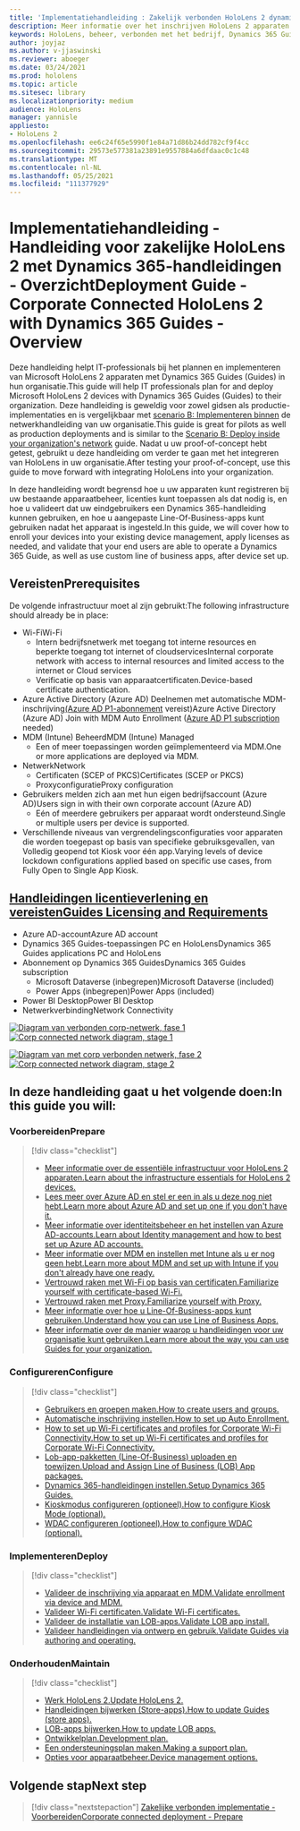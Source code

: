 ```yaml
---
title: 'Implementatiehandleiding : Zakelijk verbonden HoloLens 2 dynamics 365-handleidingen - Overzicht'
description: Meer informatie over het inschrijven HoloLens 2 apparaten met Dynamics 365-handleidingen via een verbonden bedrijfsnetwerk.
keywords: HoloLens, beheer, verbonden met het bedrijf, Dynamics 365 Guides, AAD, Azure AD, MDM, Mobile Device Management
author: joyjaz
ms.author: v-jjaswinski
ms.reviewer: aboeger
ms.date: 03/24/2021
ms.prod: hololens
ms.topic: article
ms.sitesec: library
ms.localizationpriority: medium
audience: HoloLens
manager: yannisle
appliesto:
- HoloLens 2
ms.openlocfilehash: ee6c24f65e5990f1e84a71d86b24dd782cf9f4cc
ms.sourcegitcommit: 29573e577381a23891e9557884a6dfdaac0c1c48
ms.translationtype: MT
ms.contentlocale: nl-NL
ms.lasthandoff: 05/25/2021
ms.locfileid: "111377929"
---
```

# <a name="deployment-guide---corporate-connected-hololens-2-with-dynamics-365-guides---overview"></a><span data-ttu-id="81bcd-104">Implementatiehandleiding - Handleiding voor zakelijke HoloLens 2 met Dynamics 365-handleidingen - Overzicht</span><span class="sxs-lookup"><span data-stu-id="81bcd-104">Deployment Guide - Corporate Connected HoloLens 2 with Dynamics 365 Guides - Overview</span></span>

<span data-ttu-id="81bcd-105">Deze handleiding helpt IT-professionals bij het plannen en implementeren van Microsoft HoloLens 2 apparaten met Dynamics 365 Guides (Guides) in hun organisatie.</span><span class="sxs-lookup"><span data-stu-id="81bcd-105">This guide will help IT professionals plan for and deploy Microsoft HoloLens 2 devices with Dynamics 365 Guides (Guides) to their organization.</span></span> <span data-ttu-id="81bcd-106">Deze handleiding is geweldig voor zowel gidsen als productie-implementaties en is vergelijkbaar met [scenario B: Implementeren binnen](https://docs.microsoft.com/hololens/common-scenarios#scenario-b-deploy-inside-your-organizations-network) de netwerkhandleiding van uw organisatie.</span><span class="sxs-lookup"><span data-stu-id="81bcd-106">This guide is great for pilots as well as production deployments and is similar to the [Scenario B: Deploy inside your organization's network](https://docs.microsoft.com/hololens/common-scenarios#scenario-b-deploy-inside-your-organizations-network) guide.</span></span> <span data-ttu-id="81bcd-107">Nadat u uw proof-of-concept hebt getest, gebruikt u deze handleiding om verder te gaan met het integreren van HoloLens in uw organisatie.</span><span class="sxs-lookup"><span data-stu-id="81bcd-107">After testing your proof-of-concept, use this guide to move forward with integrating HoloLens into your organization.</span></span>

<span data-ttu-id="81bcd-108">In deze handleiding wordt begrensd hoe u uw apparaten kunt registreren bij uw bestaande apparaatbeheer, licenties kunt toepassen als dat nodig is, en hoe u valideert dat uw eindgebruikers een Dynamics 365-handleiding kunnen gebruiken, en hoe u aangepaste Line-Of-Business-apps kunt gebruiken nadat het apparaat is ingesteld.</span><span class="sxs-lookup"><span data-stu-id="81bcd-108">In this guide, we will cover how to enroll your devices into your existing device management, apply licenses as needed, and validate that your end users are able to operate a Dynamics 365 Guide, as well as use custom line of business apps, after device set up.</span></span> 

## <a name="prerequisites"></a><span data-ttu-id="81bcd-109">Vereisten</span><span class="sxs-lookup"><span data-stu-id="81bcd-109">Prerequisites</span></span>

<span data-ttu-id="81bcd-110">De volgende infrastructuur moet al zijn gebruikt:</span><span class="sxs-lookup"><span data-stu-id="81bcd-110">The following infrastructure should already be in place:</span></span>
- <span data-ttu-id="81bcd-111">Wi-Fi</span><span class="sxs-lookup"><span data-stu-id="81bcd-111">Wi-Fi</span></span>
    - <span data-ttu-id="81bcd-112">Intern bedrijfsnetwerk met toegang tot interne resources en beperkte toegang tot internet of cloudservices</span><span class="sxs-lookup"><span data-stu-id="81bcd-112">Internal corporate network with access to internal resources and limited access to the internet or Cloud services</span></span>
    - <span data-ttu-id="81bcd-113">Verificatie op basis van apparaatcertificaten.</span><span class="sxs-lookup"><span data-stu-id="81bcd-113">Device-based certificate authentication.</span></span>
- <span data-ttu-id="81bcd-114">Azure Active Directory (Azure AD) Deelnemen met automatische MDM-inschrijving[(Azure AD P1-abonnement](https://docs.microsoft.com/azure/active-directory/fundamentals/active-directory-whatis) vereist)</span><span class="sxs-lookup"><span data-stu-id="81bcd-114">Azure Active Directory (Azure AD) Join with MDM Auto Enrollment ([Azure AD P1 subscription](https://docs.microsoft.com/azure/active-directory/fundamentals/active-directory-whatis) needed)</span></span>
- <span data-ttu-id="81bcd-115">MDM (Intune) Beheerd</span><span class="sxs-lookup"><span data-stu-id="81bcd-115">MDM (Intune) Managed</span></span>
    - <span data-ttu-id="81bcd-116">Een of meer toepassingen worden geïmplementeerd via MDM.</span><span class="sxs-lookup"><span data-stu-id="81bcd-116">One or more applications are deployed via MDM.</span></span>
- <span data-ttu-id="81bcd-117">Netwerk</span><span class="sxs-lookup"><span data-stu-id="81bcd-117">Network</span></span> 
    - <span data-ttu-id="81bcd-118">Certificaten (SCEP of PKCS)</span><span class="sxs-lookup"><span data-stu-id="81bcd-118">Certificates (SCEP or PKCS)</span></span>
    - <span data-ttu-id="81bcd-119">Proxyconfiguratie</span><span class="sxs-lookup"><span data-stu-id="81bcd-119">Proxy configuration</span></span>
- <span data-ttu-id="81bcd-120">Gebruikers melden zich aan met hun eigen bedrijfsaccount (Azure AD)</span><span class="sxs-lookup"><span data-stu-id="81bcd-120">Users sign in with their own corporate account (Azure AD)</span></span>
    - <span data-ttu-id="81bcd-121">Eén of meerdere gebruikers per apparaat wordt ondersteund.</span><span class="sxs-lookup"><span data-stu-id="81bcd-121">Single or multiple users per device is supported.</span></span>
- <span data-ttu-id="81bcd-122">Verschillende niveaus van vergrendelingsconfiguraties voor apparaten die worden toegepast op basis van specifieke gebruiksgevallen, van Volledig geopend tot Kiosk voor één app.</span><span class="sxs-lookup"><span data-stu-id="81bcd-122">Varying levels of device lockdown configurations applied based on specific use cases, from Fully Open to Single App Kiosk.</span></span>

## <a name="guides-licensing-and-requirements"></a>[<span data-ttu-id="81bcd-123">Handleidingen licentieverlening en vereisten</span><span class="sxs-lookup"><span data-stu-id="81bcd-123">Guides Licensing and Requirements</span></span>](https://docs.microsoft.com/dynamics365/mixed-reality/guides/requirements#licensing-and-product-requirements)
- <span data-ttu-id="81bcd-124">Azure AD-account</span><span class="sxs-lookup"><span data-stu-id="81bcd-124">Azure AD account</span></span>
- <span data-ttu-id="81bcd-125">Dynamics 365 Guides-toepassingen PC en HoloLens</span><span class="sxs-lookup"><span data-stu-id="81bcd-125">Dynamics 365 Guides applications PC and HoloLens</span></span>
- <span data-ttu-id="81bcd-126">Abonnement op Dynamics 365 Guides</span><span class="sxs-lookup"><span data-stu-id="81bcd-126">Dynamics 365 Guides subscription</span></span>
    - <span data-ttu-id="81bcd-127">Microsoft Dataverse (inbegrepen)</span><span class="sxs-lookup"><span data-stu-id="81bcd-127">Microsoft Dataverse (included)</span></span>
    - <span data-ttu-id="81bcd-128">Power Apps (inbegrepen)</span><span class="sxs-lookup"><span data-stu-id="81bcd-128">Power Apps (included)</span></span>
- <span data-ttu-id="81bcd-129">Power BI Desktop</span><span class="sxs-lookup"><span data-stu-id="81bcd-129">Power BI Desktop</span></span>
- <span data-ttu-id="81bcd-130">Netwerkverbinding</span><span class="sxs-lookup"><span data-stu-id="81bcd-130">Network Connectivity</span></span>

<span data-ttu-id="81bcd-131">[![Diagram van verbonden corp-netwerk, fase 1 ](./images/deployment-guides-revised-scenario-b-01-1.png)](./images/deployment-guides-revised-scenario-b-01-1.png#lightbox)</span><span class="sxs-lookup"><span data-stu-id="81bcd-131">[ ![Corp connected network diagram, stage 1](./images/deployment-guides-revised-scenario-b-01-1.png) ](./images/deployment-guides-revised-scenario-b-01-1.png#lightbox)</span></span>

<span data-ttu-id="81bcd-132">[![Diagram van met corp verbonden netwerk, fase 2 ](./images/deployment-guides-revised-scenario-b-02-1.png)](./images/deployment-guides-revised-scenario-b-02-1.png#lightbox)</span><span class="sxs-lookup"><span data-stu-id="81bcd-132">[ ![Corp connected network diagram, stage 2](./images/deployment-guides-revised-scenario-b-02-1.png) ](./images/deployment-guides-revised-scenario-b-02-1.png#lightbox)</span></span>

## <a name="in-this-guide-you-will"></a><span data-ttu-id="81bcd-133">In deze handleiding gaat u het volgende doen:</span><span class="sxs-lookup"><span data-stu-id="81bcd-133">In this guide you will:</span></span>
### <a name="prepare"></a><span data-ttu-id="81bcd-134">Voorbereiden</span><span class="sxs-lookup"><span data-stu-id="81bcd-134">Prepare</span></span>
> [!div class="checklist"]
>- [<span data-ttu-id="81bcd-135">Meer informatie over de essentiële infrastructuur voor HoloLens 2 apparaten.</span><span class="sxs-lookup"><span data-stu-id="81bcd-135">Learn about the infrastructure essentials for HoloLens 2 devices.</span></span>](hololens2-corp-connected-prepare.md#infrastructure-essentials)
>- [<span data-ttu-id="81bcd-136">Lees meer over Azure AD en stel er een in als u deze nog niet hebt.</span><span class="sxs-lookup"><span data-stu-id="81bcd-136">Learn more about Azure AD and set up one if you don't have it.</span></span>](hololens2-corp-connected-prepare.md#azure-active-directory)
>- [<span data-ttu-id="81bcd-137">Meer informatie over identiteitsbeheer en het instellen van Azure AD-accounts.</span><span class="sxs-lookup"><span data-stu-id="81bcd-137">Learn about Identity management and how to best set up Azure AD accounts.</span></span>](hololens2-corp-connected-prepare.md#identity-management)
>- [<span data-ttu-id="81bcd-138">Meer informatie over MDM en instellen met Intune als u er nog geen hebt.</span><span class="sxs-lookup"><span data-stu-id="81bcd-138">Learn more about MDM and set up with Intune if you don't already have one ready.</span></span>](hololens2-corp-connected-prepare.md#mobile-device-management)
>- [<span data-ttu-id="81bcd-139">Vertrouwd raken met Wi-Fi op basis van certificaten.</span><span class="sxs-lookup"><span data-stu-id="81bcd-139">Familiarize yourself with certificate-based Wi-Fi.</span></span>](hololens2-corp-connected-prepare.md#certificates)
>- [<span data-ttu-id="81bcd-140">Vertrouwd raken met Proxy.</span><span class="sxs-lookup"><span data-stu-id="81bcd-140">Familiarize yourself with Proxy.</span></span>](hololens2-corp-connected-prepare.md#proxy)
>- [<span data-ttu-id="81bcd-141">Meer informatie over hoe u Line-Of-Business-apps kunt gebruiken.</span><span class="sxs-lookup"><span data-stu-id="81bcd-141">Understand how you can use Line of Business Apps.</span></span>](hololens2-corp-connected-prepare.md#line-of-business-apps)
>- [<span data-ttu-id="81bcd-142">Meer informatie over de manier waarop u handleidingen voor uw organisatie kunt gebruiken.</span><span class="sxs-lookup"><span data-stu-id="81bcd-142">Learn more about the way you can use Guides for your organization.</span></span>](hololens2-corp-connected-prepare.md#guides-playbook)
### <a name="configure"></a><span data-ttu-id="81bcd-143">Configureren</span><span class="sxs-lookup"><span data-stu-id="81bcd-143">Configure</span></span>
> [!div class="checklist"]
>- [<span data-ttu-id="81bcd-144">Gebruikers en groepen maken.</span><span class="sxs-lookup"><span data-stu-id="81bcd-144">How to create users and groups.</span></span>](hololens2-corp-connected-configure.md#azure-users-and-groups)
>- [<span data-ttu-id="81bcd-145">Automatische inschrijving instellen.</span><span class="sxs-lookup"><span data-stu-id="81bcd-145">How to set up Auto Enrollment.</span></span>](hololens2-corp-connected-configure.md#auto-enrollment-on-hololens-2)
>- [<span data-ttu-id="81bcd-146">How to set up Wi-Fi certificates and profiles for Corporate Wi-Fi Connectivity.</span><span class="sxs-lookup"><span data-stu-id="81bcd-146">How to set up Wi-Fi certificates and profiles for Corporate Wi-Fi Connectivity.</span></span>](hololens2-corp-connected-configure.md#corporate-wi-fi-connectivity)
>- [<span data-ttu-id="81bcd-147">Lob-app-pakketten (Line-Of-Business) uploaden en toewijzen.</span><span class="sxs-lookup"><span data-stu-id="81bcd-147">Upload and Assign Line of Business (LOB) App packages.</span></span>](hololens2-corp-connected-configure.md#app-deployment)
>- [<span data-ttu-id="81bcd-148">Dynamics 365-handleidingen instellen.</span><span class="sxs-lookup"><span data-stu-id="81bcd-148">Setup Dynamics 365 Guides.</span></span>](hololens2-corp-connected-configure.md#setup-guides-application-licenses-dataverse-and-authoring)
>- [<span data-ttu-id="81bcd-149">Kioskmodus configureren (optioneel).</span><span class="sxs-lookup"><span data-stu-id="81bcd-149">How to configure Kiosk Mode (optional).</span></span>](hololens2-corp-connected-configure.md#optional-kiosk-mode)
>- [<span data-ttu-id="81bcd-150">WDAC configureren (optioneel).</span><span class="sxs-lookup"><span data-stu-id="81bcd-150">How to configure WDAC (optional).</span></span>](hololens2-corp-connected-configure.md#optional-wdac)
### <a name="deploy"></a><span data-ttu-id="81bcd-151">Implementeren</span><span class="sxs-lookup"><span data-stu-id="81bcd-151">Deploy</span></span>
> [!div class="checklist"]
>-  [<span data-ttu-id="81bcd-152">Valideer de inschrijving via apparaat en MDM.</span><span class="sxs-lookup"><span data-stu-id="81bcd-152">Validate enrollment via device and MDM.</span></span>](hololens2-corp-connected-deploy.md#enrollment-validation)
>-  [<span data-ttu-id="81bcd-153">Valideer Wi-Fi certificaten.</span><span class="sxs-lookup"><span data-stu-id="81bcd-153">Validate Wi-Fi certificates.</span></span>](hololens2-corp-connected-deploy.md#wi-fi-certificate-validation)
>-  [<span data-ttu-id="81bcd-154">Valideer de installatie van LOB-apps.</span><span class="sxs-lookup"><span data-stu-id="81bcd-154">Validate LOB app install.</span></span>](hololens2-corp-connected-deploy.md#validate-lob-app-install)
>-  [<span data-ttu-id="81bcd-155">Valideer handleidingen via ontwerp en gebruik.</span><span class="sxs-lookup"><span data-stu-id="81bcd-155">Validate Guides via authoring and operating.</span></span>](hololens2-corp-connected-deploy.md#validate-dynamics-365-guides)
### <a name="maintain"></a><span data-ttu-id="81bcd-156">Onderhouden</span><span class="sxs-lookup"><span data-stu-id="81bcd-156">Maintain</span></span>
> [!div class="checklist"]
>- [<span data-ttu-id="81bcd-157">Werk HoloLens 2.</span><span class="sxs-lookup"><span data-stu-id="81bcd-157">Update HoloLens 2.</span></span>](hololens2-corp-connected-maintain.md#update-hololens)
>- [<span data-ttu-id="81bcd-158">Handleidingen bijwerken (Store-apps).</span><span class="sxs-lookup"><span data-stu-id="81bcd-158">How to update Guides (store apps).</span></span>](hololens2-corp-connected-maintain.md#how-to-update-dynamics-365-guides-and-other-store-apps)
>- [<span data-ttu-id="81bcd-159">LOB-apps bijwerken.</span><span class="sxs-lookup"><span data-stu-id="81bcd-159">How to update LOB apps.</span></span>](hololens2-corp-connected-maintain.md#how-to-update-lob-apps) 
>- [<span data-ttu-id="81bcd-160">Ontwikkelplan.</span><span class="sxs-lookup"><span data-stu-id="81bcd-160">Development plan.</span></span>](hololens2-corp-connected-maintain.md#development-plan) 
>- [<span data-ttu-id="81bcd-161">Een ondersteuningsplan maken.</span><span class="sxs-lookup"><span data-stu-id="81bcd-161">Making a support plan.</span></span>](hololens2-corp-connected-maintain.md#support-plan)
>- [<span data-ttu-id="81bcd-162">Opties voor apparaatbeheer.</span><span class="sxs-lookup"><span data-stu-id="81bcd-162">Device management options.</span></span>](hololens2-corp-connected-maintain.md#device-management)

## <a name="next-step"></a><span data-ttu-id="81bcd-163">Volgende stap</span><span class="sxs-lookup"><span data-stu-id="81bcd-163">Next step</span></span> 
> [!div class="nextstepaction"]
> [<span data-ttu-id="81bcd-164">Zakelijke verbonden implementatie - Voorbereiden</span><span class="sxs-lookup"><span data-stu-id="81bcd-164">Corporate connected deployment - Prepare</span></span>](hololens2-corp-connected-prepare.md)
